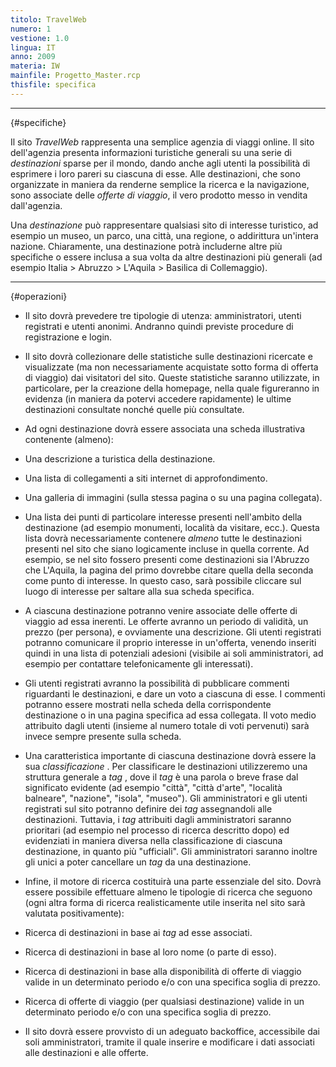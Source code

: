 ```yaml
---
titolo: TravelWeb
numero: 1
vestione: 1.0
lingua: IT
anno: 2009
materia: IW
mainfile: Progetto_Master.rcp
thisfile: specifica
---
```


-------

{#specifiche}

Il sito *TravelWeb* rappresenta una semplice agenzia di
viaggi online. Il sito dell'agenzia presenta informazioni turistiche generali
su una serie di *destinazioni* sparse per il mondo, dando anche agli
utenti la possibilità di esprimere i loro pareri su ciascuna di esse. Alle
destinazioni, che sono organizzate in maniera da renderne semplice la ricerca e
la navigazione, sono associate delle *offerte di viaggio*, il vero
prodotto messo in vendita dall'agenzia.

Una *destinazione* può rappresentare qualsiasi sito di
interesse turistico, ad esempio un museo, un parco, una città, una regione, o
addirittura un'intera nazione. Chiaramente, una destinazione potrà includerne
altre più specifiche o essere inclusa a sua volta da altre destinazioni più
generali (ad esempio Italia \> Abruzzo \> L'Aquila \> Basilica di
Collemaggio).

-------

{#operazioni}

- Il sito dovrà prevedere tre tipologie di utenza: amministratori,
  utenti registrati e utenti anonimi. Andranno quindi previste procedure di
  registrazione e login.

- Il sito dovrà collezionare delle statistiche sulle destinazioni
  ricercate e visualizzate (ma non necessariamente acquistate sotto forma di
  offerta di viaggio) dai visitatori del sito. Queste statistiche saranno
  utilizzate, in particolare, per la creazione della homepage, nella quale
  figureranno in evidenza (in maniera da potervi accedere rapidamente) le ultime
  destinazioni consultate nonché quelle più consultate.

- Ad ogni destinazione dovrà essere associata una scheda illustrativa
  contenente (almeno):

- Una descrizione a turistica della destinazione.

- Una lista di collegamenti a siti internet di approfondimento.

- Una galleria di immagini (sulla stessa pagina o su una pagina
  collegata).

- Una lista dei punti di particolare interesse presenti nell'ambito
  della destinazione (ad esempio monumenti, località da visitare, ecc.). Questa
  lista dovrà necessariamente contenere *almeno* tutte le destinazioni
  presenti nel sito che siano logicamente incluse in quella corrente. Ad esempio,
  se nel sito fossero presenti come destinazioni sia l'Abruzzo che L'Aquila, la
  pagina del primo dovrebbe citare quella della seconda come punto di interesse.
  In questo caso, sarà possibile cliccare sul luogo di interesse per saltare alla
  sua scheda specifica.

- A ciascuna destinazione potranno venire associate delle offerte
  di viaggio ad essa inerenti. Le offerte avranno un periodo di validità, un
  prezzo (per persona), e ovviamente una descrizione. Gli utenti registrati
  potranno comunicare il proprio interesse in un'offerta, venendo inseriti quindi
  in una lista di potenziali adesioni (visibile ai soli amministratori, ad
  esempio per contattare telefonicamente gli interessati).

- Gli utenti registrati avranno la possibilità di pubblicare
  commenti riguardanti le destinazioni, e dare un voto a ciascuna di esse. I
  commenti potranno essere mostrati nella scheda della corrispondente
  destinazione o in una pagina specifica ad essa collegata. Il voto medio
  attribuito dagli utenti (insieme al numero totale di voti pervenuti) sarà invece
  sempre presente sulla scheda.

- Una caratteristica importante di ciascuna destinazione dovrà
  essere la sua *classificazione* . Per classificare le destinazioni
  utilizzeremo una struttura generale a *tag* , dove il *tag* è una
  parola o breve frase dal significato evidente (ad esempio "città", "città
  d'arte", "località balneare", "nazione", "isola", "museo"). Gli amministratori
  e gli utenti registrati sul sito potranno definire dei *tag* assegnandoli
  alle destinazioni. Tuttavia, i *tag* attribuiti dagli amministratori
  saranno prioritari (ad esempio nel processo di ricerca descritto dopo) ed
  evidenziati in maniera diversa nella classificazione di ciascuna destinazione,
  in quanto più "ufficiali". Gli amministratori saranno inoltre gli unici a poter
  cancellare un *tag* da una destinazione.

- Infine, il motore di ricerca costituirà una parte essenziale del
  sito. Dovrà essere possibile effettuare almeno le tipologie di ricerca che
  seguono (ogni altra forma di ricerca realisticamente utile inserita nel sito
  sarà valutata positivamente):

- Ricerca di destinazioni in base ai *tag* ad esse associati.

- Ricerca di destinazioni in base al loro nome (o parte di esso).

- Ricerca di destinazioni in base alla disponibilità di offerte di
  viaggio valide in un determinato periodo e/o con una specifica soglia di prezzo.

- Ricerca di offerte di viaggio (per qualsiasi destinazione) valide
  in un determinato periodo e/o con una specifica soglia di prezzo.

- Il sito dovrà essere provvisto di un adeguato backoffice,
  accessibile dai soli amministratori, tramite il quale inserire e modificare i
  dati associati alle destinazioni e alle offerte.  

